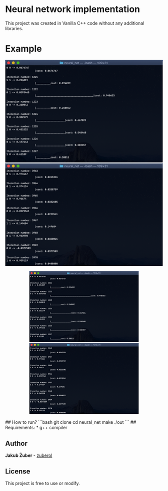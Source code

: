 # Neural network implementation
This project was created in Vanilla C++ code without any additional libraries.

# Example
![example 1](./photos/1.png?raw=true "Example")
![example 2](./photos/2.png?raw=true "Example")
<p align="center">
  <img src="./photos/1.png" width="350" title="hover text">
  <img src="./photos/2.png" width="350" alt="accessibility text">
</p>
## How to run?
```bash
git clone 
cd neural_net
make
./out
```
## Requirements:
* g++ compiler

## Author
**Jakub Żuber** - [zuberol](https://github.com/zuberol)

## License
This project is free to use or modify.
